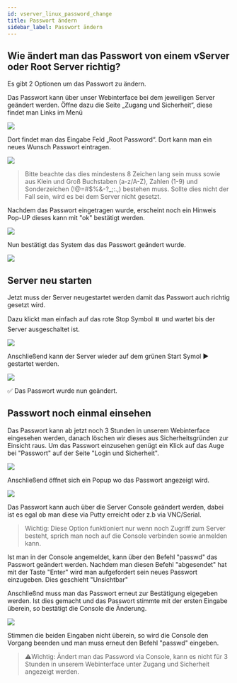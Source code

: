 ```yaml
---
id: vserver_linux_password_change
title: Passwort ändern
sidebar_label: Passwort ändern
---
```


## Wie ändert man das Passwort von einem vServer oder Root Server richtig? 

Es gibt 2 Optionen um das Passwort zu ändern.

<!--DOCUSAURUS_CODE_TABS-->
<!--Webinterface-->

Das Passwort kann über unser Webinterface bei dem jeweiligen Server geändert werden. 
Öffne dazu die Seite „Zugang und Sicherheit“, diese findet man Links im Menü

![](https://screensaver01.zap-hosting.com/index.php/s/8JxbxJS6aXNZipG/preview)

Dort findet man das Eingabe Feld „Root Password“. 
Dort kann man ein neues Wunsch Passwort eintragen.

![](https://screensaver01.zap-hosting.com/index.php/s/d4BGafY3TSJ9yTj/preview)

>Bitte beachte das dies mindestens 8 Zeichen lang sein muss sowie aus Klein und Groß Buchstaben (a-z/A-Z), Zahlen (1-9) und Sonderzeichen (!@=#$%&-?_;:.,) bestehen muss. 
Sollte dies nicht der Fall sein, wird es bei dem Server nicht gesetzt. 

Nachdem das Passwort eingetragen wurde, erscheint noch ein Hinweis Pop-UP dieses kann mit "ok" bestätigt werden. 

![](https://screensaver01.zap-hosting.com/index.php/s/7nCStmPddwExdBS/preview)

Nun bestätigt das System das das Passwort geändert wurde. 

![](https://screensaver01.zap-hosting.com/index.php/s/5SbD3Nrp6PXcFtL/preview)

## Server neu starten
Jetzt muss der Server neugestartet werden damit das Passwort auch richtig gesetzt wird. 

Dazu klickt man einfach auf das rote Stop Symbol ⏸️ und wartet bis der Server ausgeschaltet ist. 

![](https://screensaver01.zap-hosting.com/index.php/s/SqZro6RfSoYpaad/preview)

Anschließend kann der Server wieder auf dem grünen Start Symol ▶️ gestartet werden. 

![](https://screensaver01.zap-hosting.com/index.php/s/79HiKs2QDbGknkK/preview)


✅ Das Passwort wurde nun geändert. 

## Passwort noch einmal einsehen

Das Passwort kann ab jetzt noch 3 Stunden in unserem Webinterface eingesehen werden, danach löschen wir dieses aus Sicherheitsgründen zur Einsicht raus. 
Um das Passwort einzusehen genügt ein Klick auf das Auge bei "Passwort" auf der Seite "Login und Sicherheit". 

![](https://screensaver01.zap-hosting.com/index.php/s/B5FnToJ2DDbpsAQ/preview)

Anschließend öffnet sich ein Popup wo das Passwort angezeigt wird.

![](https://screensaver01.zap-hosting.com/index.php/s/AZ7coof6Q5r2aTt/preview)


<!--Server Console-->

Das Passwort kann auch über die Server Console geändert werden, dabei ist es egal ob man diese via Putty erreicht oder z.b via VNC/Serial.
> Wichtig: Diese Option funktioniert nur wenn noch Zugriff zum Server besteht, sprich man noch auf die Console verbinden sowie anmelden kann. 

Ist man in der Console angemeldet, kann über den Befehl "passwd" das Passwort geändert werden. 
Nachdem man diesen Befehl "abgesendet" hat mit der Taste "Enter" wird man aufgefordert sein neues Passwort einzugeben. 
Dies geschieht "Unsichtbar"

Anschließnd muss man das Passwort erneut zur Bestätigung eigegeben werden. 
Ist dies gemacht und das Passwort stimmte mit der ersten Eingabe überein, so bestätigt die Console die Änderung. 

![](https://screensaver01.zap-hosting.com/index.php/s/4fTNxQB82TkcSwr/preview)

Stimmen die beiden Eingaben nicht überein, so wird die Console den Vorgang beenden und man muss erneut den Befehl "passwd" eingeben. 

> ⚠️Wichtig: Ändert man das Password via Console, kann es nicht für 3 Stunden in unserem Webinterface unter Zugang und Sicherheit angezeigt werden. 


<!--END_DOCUSAURUS_CODE_TABS-->



